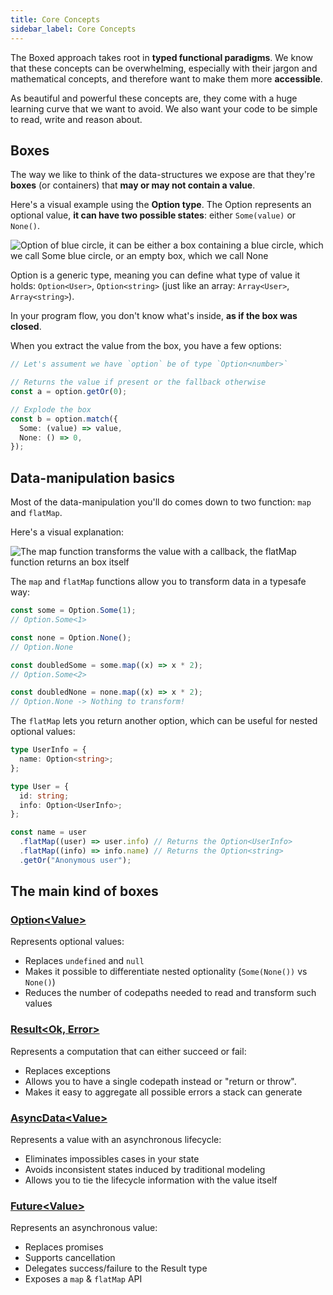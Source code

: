 ```yaml
---
title: Core Concepts
sidebar_label: Core Concepts
---
```


The Boxed approach takes root in **typed functional paradigms**. We know that these concepts can be overwhelming, especially with their jargon and mathematical concepts, and therefore want to make them more **accessible**.

As beautiful and powerful these concepts are, they come with a huge learning curve that we want to avoid. We also want your code to be simple to read, write and reason about.

## Boxes

The way we like to think of the data-structures we expose are that they're **boxes** (or containers) that **may or may not contain a value**.

Here's a visual example using the **Option type**. The Option represents an optional value, **it can have two possible states**: either `Some(value)` or `None()`.

![Option of blue circle, it can be either a box containing a blue circle, which we call Some blue circle, or an empty box, which we call None](/img/option.png)

Option is a generic type, meaning you can define what type of value it holds: `Option<User>`, `Option<string>` (just like an array: `Array<User>`, `Array<string>`).

In your program flow, you don't know what's inside, **as if the box was closed**.

When you extract the value from the box, you have a few options:

```ts
// Let's assument we have `option` be of type `Option<number>`

// Returns the value if present or the fallback otherwise
const a = option.getOr(0);

// Explode the box
const b = option.match({
  Some: (value) => value,
  None: () => 0,
});
```

## Data-manipulation basics

Most of the data-manipulation you'll do comes down to two function: `map` and `flatMap`.

Here's a visual explanation:

![The map function transforms the value with a callback, the flatMap function returns an box itself](/img/map-flatmap.webp)

The `map` and `flatMap` functions allow you to transform data in a typesafe way:

```ts
const some = Option.Some(1);
// Option.Some<1>

const none = Option.None();
// Option.None

const doubledSome = some.map((x) => x * 2);
// Option.Some<2>

const doubledNone = none.map((x) => x * 2);
// Option.None -> Nothing to transform!
```

The `flatMap` lets you return another option, which can be useful for nested optional values:

```ts
type UserInfo = {
  name: Option<string>;
};

type User = {
  id: string;
  info: Option<UserInfo>;
};

const name = user
  .flatMap((user) => user.info) // Returns the Option<UserInfo>
  .flatMap((info) => info.name) // Returns the Option<string>
  .getOr("Anonymous user");
```

## The main kind of boxes

### [**Option<Value\>**](/option)

Represents optional values:

- Replaces `undefined` and `null`
- Makes it possible to differentiate nested optionality (`Some(None())` vs `None()`)
- Reduces the number of codepaths needed to read and transform such values

### [**Result<Ok, Error\>**](/result)

Represents a computation that can either succeed or fail:

- Replaces exceptions
- Allows you to have a single codepath instead or "return or throw".
- Makes it easy to aggregate all possible errors a stack can generate

### [**AsyncData<Value\>**](/async-data)

Represents a value with an asynchronous lifecycle:

- Eliminates impossibles cases in your state
- Avoids inconsistent states induced by traditional modeling
- Allows you to tie the lifecycle information with the value itself

### [**Future<Value\>**](/future)

Represents an asynchronous value:

- Replaces promises
- Supports cancellation
- Delegates success/failure to the Result type
- Exposes a `map` & `flatMap` API
